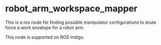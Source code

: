 # robot_arm_workspace_mapper
This is a ros node for finding possible manipulator configurations to brute force a work envelope for a robot arm.

This node is supported on ROS Indigo.
